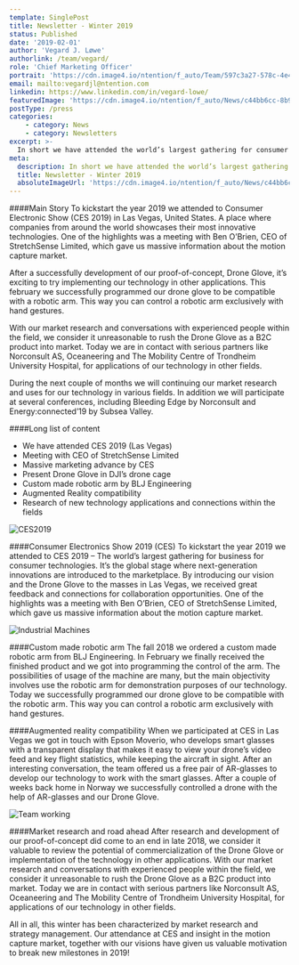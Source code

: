 ```yaml
---
template: SinglePost
title: Newsletter - Winter 2019
status: Published
date: '2019-02-01'
author: 'Vegard J. Løwe'
authorlink: /team/vegard/
role: 'Chief Marketing Officer'
portrait: 'https://cdn.image4.io/ntention/f_auto/Team/597c3a27-578c-4e4b-aa78-035422728ca9.Jpeg'
email: mailto:vegardjl@ntention.com
linkedin: https://www.linkedin.com/in/vegard-lowe/
featuredImage: 'https://cdn.image4.io/ntention/f_auto/News/c44bb6cc-8b91-4dd5-8de7-fd32c819b7a1.Jpeg'
postType: /press
categories:
    - category: News
    - category: Newsletters
excerpt: >-
  In short we have attended the world’s largest gathering for consumer electronics business and examined the commercialization opportunities for our technology. We have also successfully developed our Drone Glove to be compatible to interesting applications, including a robotic arm and AR-glasses.
meta:
  description: In short we have attended the world’s largest gathering for consumer electronics business and examined the commercialization opportunities for our technology. We have also successfully developed our Drone Glove to be compatible to interesting applications, including a robotic arm and AR-glasses.
  title: Newsletter - Winter 2019
  absoluteImageUrl: 'https://cdn.image4.io/ntention/f_auto/News/c44bb6cc-8b91-4dd5-8de7-fd32c819b7a1.Jpeg'
---
```

####Main Story
To kickstart the year 2019 we attended to Consumer Electronic Show (CES 2019) in Las Vegas, United States. A place where companies from around the world showcases their most innovative technologies. One of the highlights was a meeting with Ben O’Brien, CEO of StretchSense Limited, which gave us massive information about the motion capture market.

After a successfully development of our proof-of-concept, Drone Glove, it’s exciting to try implementing our technology in other applications. This february we successfully programmed our drone glove to be compatible with a robotic arm. This way you can control a robotic arm exclusively with hand gestures.

With our market research and conversations with experienced people within the field, we consider it unreasonable to rush the Drone Glove as a B2C product into market. Today we are in contact with serious partners like Norconsult AS, Oceaneering and The Mobility Centre of Trondheim University Hospital, for applications of our technology in other fields.

During the next couple of months we will continuing our market research and uses for our technology in various fields. In addition we will participate at several conferences, including Bleeding Edge by Norconsult and Energy:connected’19 by Subsea Valley.

####Long list of content
* We have attended CES 2019 (Las Vegas)
* Meeting with CEO of StretchSense Limited
* Massive marketing advance by CES
* Present Drone Glove in DJI’s drone cage
* Custom made robotic arm by BLJ Engineering
* Augmented Reality compatibility
* Research of new technology applications and connections within the fields

![CES2019](https://cdn.image4.io/ntention/f_auto/News/f9483f06-cc1c-416a-ab58-1865eb18c4fa.Jpeg)

####Consumer Electronics Show 2019 (CES)
To kickstart the year 2019 we attended to CES 2019 – The world’s largest gathering for business for consumer technologies. It’s the global stage where next-generation innovations are introduced to the marketplace. By introducing our vision and the Drone Glove to the masses in Las Vegas, we received great feedback and connections for collaboration opportunities. One of the highlights was a meeting with Ben O’Brien, CEO of StretchSense Limited, which gave us massive information about the motion capture market.

![Industrial Machines](https://cdn.image4.io/ntention/f_auto/News/a9479081-2d40-44a2-85d8-905b5886f8ae.Jpeg)

####Custom made robotic arm
The fall 2018 we ordered a custom made robotic arm from BLJ Engineering. In February we finally received the finished product and we got into programming the control of the arm. The possibilities of usage of the machine are many, but the main objectivity involves use the robotic arm for demonstration purposes of our technology. Today we successfully programmed our drone glove to be compatible with the robotic arm. This way you can control a robotic arm exclusively with hand gestures.

####Augmented reality compatibility
When we participated at CES in Las Vegas we got in touch with Epson Moverio, who develops smart glasses with a transparent display that makes it easy to view your drone’s video feed and key flight statistics, while keeping the aircraft in sight. After an interesting conversation, the team offered us a free pair of AR-glasses to develop our technology to work with the smart glasses. After a couple of weeks back home in Norway we successfully controlled a drone with the help of AR-glasses and our Drone Glove.


![Team working](https://cdn.image4.io/ntention/f_auto/News/c2378bad-fc93-4115-9ca8-7816c2411d7b.Jpeg)

####Market research and road ahead
After research and development of our proof-of-concept did come to an end in late 2018, we consider it valuable to review the potential of commercialization of the Drone Glove or implementation of the technology in other applications. With our market research and conversations with experienced people within the field, we consider it unreasonable to rush the Drone Glove as a B2C product into market. Today we are in contact with serious partners like Norconsult AS, Oceaneering and The Mobility Centre of Trondheim University Hospital, for applications of our technology in other fields.

All in all, this winter has been characterized by market research and strategy management. Our attendance at CES and insight in the motion capture market, together with our visions have given us valuable motivation to break new milestones in 2019!
